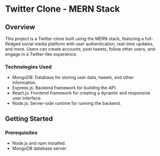 # Twitter Clone - MERN Stack

## Overview

This project is a Twitter clone built using the MERN stack, featuring a full-fledged social media platform with user authentication, real-time updates, and more. Users can create accounts, post tweets, follow other users, and engage in a Twitter-like experience.

### Technologies Used

- MongoDB: Database for storing user data, tweets, and other information.
- Express.js: Backend framework for building the API.
- React.js: Frontend framework for creating a dynamic and responsive user interface.
- Node.js: Server-side runtime for running the backend.

## Getting Started

### Prerequisites

- Node.js and npm installed.
- MongoDB database server.

